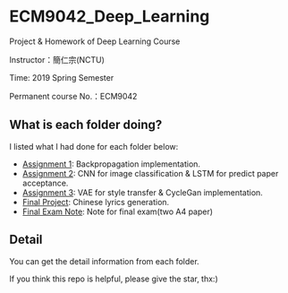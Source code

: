 # ECM9042_Deep_Learning
Project & Homework of Deep Learning Course

Instructor：簡仁宗(NCTU)

Time: 2019 Spring Semester

Permanent course No.：ECM9042

## What is each folder doing?
I listed what I had done for each folder below:
- [Assignment 1](https://github.com/john850512/Deep_Learning/tree/master/Assignment1): Backpropagation implementation.
- [Assignment 2](https://github.com/john850512/ECM9042_Deep_Learning/tree/master/Assignment2): CNN for image classification & LSTM for predict paper acceptance.
- [Assignment 3](https://github.com/john850512/ECM9042_Deep_Learning/tree/master/Assignment3): VAE for style transfer & CycleGan implementation.
- [Final Project](): Chinese lyrics generation.
- [Final Exam Note](https://github.com/john850512/ECM9042_Deep_Learning/tree/master/Final%20Exam%20Note): Note for final exam(two A4 paper)
## Detail
You can get the detail information from each folder.

If you think this repo is helpful, please give the star, thx:)

